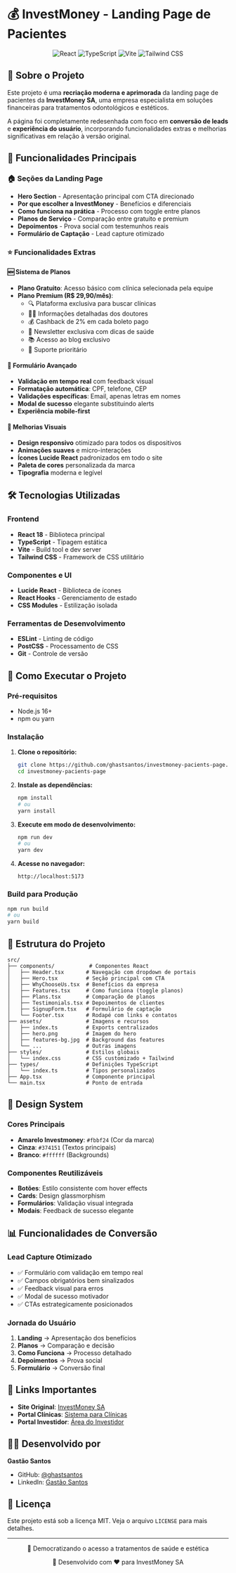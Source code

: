 # 💰 InvestMoney - Landing Page de Pacientes

<div align="center">
  <img src="https://img.shields.io/badge/React-20232A?style=for-the-badge&logo=react&logoColor=61DAFB" alt="React" />
  <img src="https://img.shields.io/badge/TypeScript-007ACC?style=for-the-badge&logo=typescript&logoColor=white" alt="TypeScript" />
  <img src="https://img.shields.io/badge/Vite-646CFF?style=for-the-badge&logo=vite&logoColor=white" alt="Vite" />
  <img src="https://img.shields.io/badge/Tailwind_CSS-38B2AC?style=for-the-badge&logo=tailwind-css&logoColor=white" alt="Tailwind CSS" />
</div>

## 📖 Sobre o Projeto

Este projeto é uma **recriação moderna e aprimorada** da landing page de pacientes da **InvestMoney SA**, uma empresa especialista em soluções financeiras para tratamentos odontológicos e estéticos. 

A página foi completamente redesenhada com foco em **conversão de leads** e **experiência do usuário**, incorporando funcionalidades extras e melhorias significativas em relação à versão original.

## 🎯 Funcionalidades Principais

### 🏠 **Seções da Landing Page**
- **Hero Section** - Apresentação principal com CTA direcionado
- **Por que escolher a InvestMoney** - Benefícios e diferenciais
- **Como funciona na prática** - Processo com toggle entre planos
- **Planos de Serviço** - Comparação entre gratuito e premium
- **Depoimentos** - Prova social com testemunhos reais
- **Formulário de Captação** - Lead capture otimizado

### ⭐ **Funcionalidades Extras**

#### 🆕 **Sistema de Planos**
- **Plano Gratuito**: Acesso básico com clínica selecionada pela equipe
- **Plano Premium (R$ 29,90/mês)**: 
  - 🔍 Plataforma exclusiva para buscar clínicas
  - 👨‍⚕️ Informações detalhadas dos doutores
  - 💰 Cashback de 2% em cada boleto pago
  - 📧 Newsletter exclusiva com dicas de saúde
  - 📚 Acesso ao blog exclusivo
  - 🎯 Suporte prioritário

#### 📝 **Formulário Avançado**
- **Validação em tempo real** com feedback visual
- **Formatação automática**: CPF, telefone, CEP
- **Validações específicas**: Email, apenas letras em nomes
- **Modal de sucesso** elegante substituindo alerts
- **Experiência mobile-first**

#### 🎨 **Melhorias Visuais**
- **Design responsivo** otimizado para todos os dispositivos
- **Animações suaves** e micro-interações
- **Ícones Lucide React** padronizados em todo o site
- **Paleta de cores** personalizada da marca
- **Tipografia** moderna e legível

## 🛠️ Tecnologias Utilizadas

### **Frontend**
- **React 18** - Biblioteca principal
- **TypeScript** - Tipagem estática
- **Vite** - Build tool e dev server
- **Tailwind CSS** - Framework de CSS utilitário

### **Componentes e UI**
- **Lucide React** - Biblioteca de ícones
- **React Hooks** - Gerenciamento de estado
- **CSS Modules** - Estilização isolada

### **Ferramentas de Desenvolvimento**
- **ESLint** - Linting de código
- **PostCSS** - Processamento de CSS
- **Git** - Controle de versão

## 🚀 Como Executar o Projeto

### **Pré-requisitos**
- Node.js 16+ 
- npm ou yarn

### **Instalação**

1. **Clone o repositório:**
   ```bash
   git clone https://github.com/ghastsantos/investmoney-pacients-page.git
   cd investmoney-pacients-page
   ```

2. **Instale as dependências:**
   ```bash
   npm install
   # ou
   yarn install
   ```

3. **Execute em modo de desenvolvimento:**
   ```bash
   npm run dev
   # ou
   yarn dev
   ```

4. **Acesse no navegador:**
   ```
   http://localhost:5173
   ```

### **Build para Produção**
```bash
npm run build
# ou
yarn build
```

## 📁 Estrutura do Projeto

```
src/
├── components/           # Componentes React
│   ├── Header.tsx       # Navegação com dropdown de portais
│   ├── Hero.tsx         # Seção principal com CTA
│   ├── WhyChooseUs.tsx  # Benefícios da empresa
│   ├── Features.tsx     # Como funciona (toggle planos)
│   ├── Plans.tsx        # Comparação de planos
│   ├── Testimonials.tsx # Depoimentos de clientes
│   ├── SignupForm.tsx   # Formulário de captação
│   └── Footer.tsx       # Rodapé com links e contatos
├── assets/              # Imagens e recursos
│   ├── index.ts         # Exports centralizados
│   ├── hero.png         # Imagem do hero
│   ├── features-bg.jpg  # Background das features
│   └── ...              # Outras imagens
├── styles/              # Estilos globais
│   └── index.css        # CSS customizado + Tailwind
├── types/               # Definições TypeScript
│   └── index.ts         # Tipos personalizados
├── App.tsx              # Componente principal
└── main.tsx             # Ponto de entrada
```

## 🎨 Design System

### **Cores Principais**
- **Amarelo Investmoney**: `#fbbf24` (Cor da marca)
- **Cinza**: `#374151` (Textos principais)
- **Branco**: `#ffffff` (Backgrounds)

### **Componentes Reutilizáveis**
- **Botões**: Estilo consistente com hover effects
- **Cards**: Design glassmorphism
- **Formulários**: Validação visual integrada
- **Modais**: Feedback de sucesso elegante

## 📊 Funcionalidades de Conversão

### **Lead Capture Otimizado**
- ✅ Formulário com validação em tempo real
- ✅ Campos obrigatórios bem sinalizados
- ✅ Feedback visual para erros
- ✅ Modal de sucesso motivador
- ✅ CTAs estrategicamente posicionados

### **Jornada do Usuário**
1. **Landing** → Apresentação dos benefícios
2. **Planos** → Comparação e decisão
3. **Como Funciona** → Processo detalhado
4. **Depoimentos** → Prova social
5. **Formulário** → Conversão final

## 🔗 Links Importantes

- **Site Original**: [InvestMoney SA](https://investmoneysa.com.br/)
- **Portal Clínicas**: [Sistema para Clínicas](https://websec.investmoney.aplicativo.digital/)
- **Portal Investidor**: [Área do Investidor](https://investmoney.debenture.digital/acesso/entrar)

## 👨‍💻 Desenvolvido por

**Gastão Santos**
- GitHub: [@ghastsantos](https://github.com/ghastsantos)
- LinkedIn: [Gastão Santos](https://linkedin.com/in/gastao-santos)

## 📄 Licença

Este projeto está sob a licença MIT. Veja o arquivo `LICENSE` para mais detalhes.

---

<div align="center">
  <p>🏥 Democratizando o acesso a tratamentos de saúde e estética</p>
  <p>💼 Desenvolvido com ❤️ para InvestMoney SA</p>
</div>